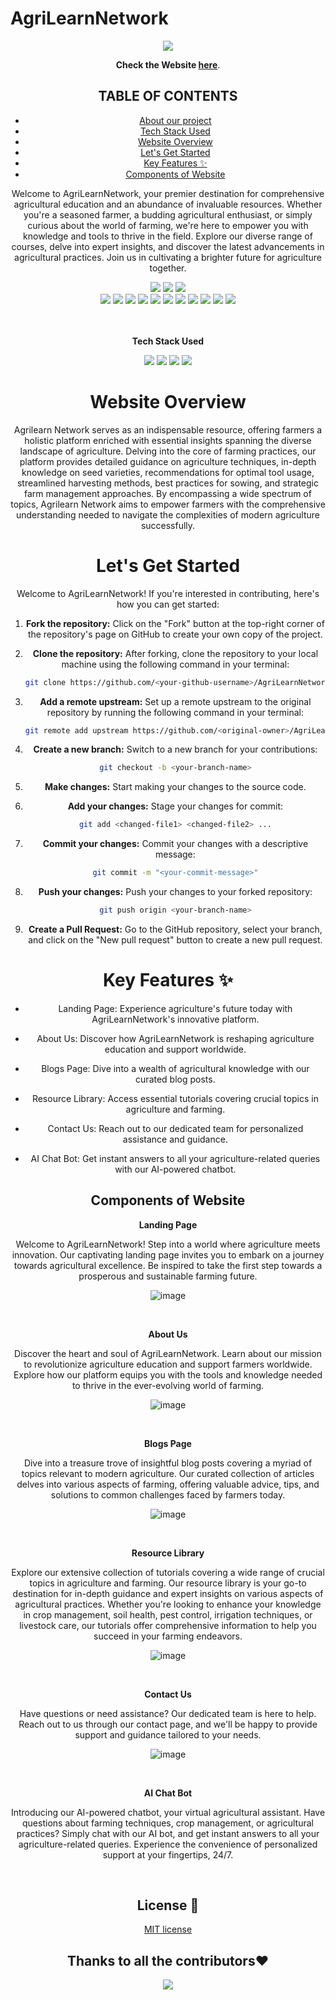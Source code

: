 # AgriLearnNetwork

<div align = "center">
 <img src="https://emojiisland.com/cdn/shop/products/26_large.png?v=1571606116" >
 <div>

  
**Check the Website [here](https://suchitra-sahoo.github.io/AgriLearnNetwork//)**.

## TABLE OF CONTENTS

- [About our project](#About-our-project)
- [Tech Stack Used](#Tech-Stack-Used)
- [Website Overview](#Website-Overview)
- [Let's Get Started](#lets-get-started)
- [Key Features ✨](#Key-Features-✨)
- [Components of Website](#Components-of-Website)


Welcome to AgriLearnNetwork, your premier destination for comprehensive agricultural education and an abundance of invaluable resources. Whether you're a seasoned farmer, a budding agricultural enthusiast, or simply curious about the world of farming, we're here to empower you with knowledge and tools to thrive in the field. Explore our diverse range of courses, delve into expert insights, and discover the latest advancements in agricultural practices. Join us in cultivating a brighter future for agriculture together.
<div align="center">
<img src="https://forthebadge.com/images/badges/built-with-love.svg" />
<img src="https://forthebadge.com/images/badges/uses-brains.svg" />
<img src="https://forthebadge.com/images/badges/powered-by-responsibility.svg" />
   <br>
 <img src="https://img.shields.io/github/repo-size/Suchitra-Sahoo/AgriLearnNetwork?style=for-the-badge">

   <img src="https://img.shields.io/github/issues/Suchitra-Sahoo/AgriLearnNetwork?style=for-the-badge" />
   <img src="https://img.shields.io/github/issues-closed-raw/Suchitra-Sahoo/AgriLearnNetwork?style=for-the-badge" />
    <img src="https://img.shields.io/github/license/Suchitra-Sahoo/AgriLearnNetwork?style=for-the-badge" />

   <img src="https://img.shields.io/github/issues-pr/Suchitra-Sahoo/AgriLearnNetwork?style=for-the-badge" />
    <img src="https://img.shields.io/github/contributors/Suchitra-Sahoo/AgriLearnNetwork?style=for-the-badge" />
    <img src="https://img.shields.io/github/stars/Suchitra-Sahoo/AgriLearnNetwork?style=for-the-badge" />

   <img src="https://img.shields.io/github/issues-pr-closed-raw/Suchitra-Sahoo/AgriLearnNetwork?style=for-the-badge" />
   <img src="https://img.shields.io/github/forks/Suchitra-Sahoo/AgriLearnNetwork?style=for-the-badge" />
  <img src="https://img.shields.io/github/last-commit/Suchitra-Sahoo/AgriLearnNetwork?style=for-the-badge" />
  <img src="https://api.visitorbadge.io/api/visitors?path=https://github.com/Suchitra-Sahoo/AgriLearnNetwork&label=visitors&countColor=%2337d67a&style=for-the-badge&labelStyle=upper" />

 </div>  
  
<br>
<br>

**Tech Stack Used**

<div align="center">
 <img src="https://img.shields.io/badge/HTML5-E34F26.svg?style=for-the-badge&logo=HTML5&logoColor=white">
 <img src="https://img.shields.io/badge/CSS3-1572B6.svg?style=for-the-badge&logo=CSS3&logoColor=white">
 <img src="https://img.shields.io/badge/Bootstrap-7952B3.svg?style=for-the-badge&logo=Bootstrap&logoColor=white">
 <img src="https://img.shields.io/badge/JavaScript-F7DF1E.svg?style=for-the-badge&logo=JavaScript&logoColor=white">

</div>

# Website Overview

Agrilearn Network serves as an indispensable resource, offering farmers a holistic platform enriched with essential insights spanning the diverse landscape of agriculture. Delving into the core of farming practices, our platform provides detailed guidance on agriculture techniques, in-depth knowledge on seed varieties, recommendations for optimal tool usage, streamlined harvesting methods, best practices for sowing, and strategic farm management approaches. By encompassing a wide spectrum of topics, Agrilearn Network aims to empower farmers with the comprehensive understanding needed to navigate the complexities of modern agriculture successfully.

# Let's Get Started

<p>Welcome to AgriLearnNetwork! If you're interested in contributing, here's how you can get started:</p>

1. **Fork the repository:** Click on the "Fork" button at the top-right corner of the repository's page on GitHub to create your own copy of the project.

2. **Clone the repository:** After forking, clone the repository to your local machine using the following command in your terminal:

   ```bash
   git clone https://github.com/<your-github-username>/AgriLearnNetwork.git
   ```

3. **Add a remote upstream:** Set up a remote upstream to the original repository by running the following command in your terminal:

   ```bash
   git remote add upstream https://github.com/<original-owner>/AgriLearnNetwork/
   ```

4. **Create a new branch:** Switch to a new branch for your contributions:

   ```bash
   git checkout -b <your-branch-name>
   ```

5. **Make changes:** Start making your changes to the source code.

6. **Add your changes:** Stage your changes for commit:

   ```bash
   git add <changed-file1> <changed-file2> ...
   ```

7. **Commit your changes:** Commit your changes with a descriptive message:

   ```bash
   git commit -m "<your-commit-message>"
   ```

8. **Push your changes:** Push your changes to your forked repository:

   ```bash
   git push origin <your-branch-name>
   ```

9. **Create a Pull Request:** Go to the GitHub repository, select your branch, and click on the "New pull request" button to create a new pull request.


# Key Features ✨

- Landing Page: Experience agriculture's future today with AgriLearnNetwork's innovative platform.

- About Us: Discover how AgriLearnNetwork is reshaping agriculture education and support worldwide.

- Blogs Page: Dive into a wealth of agricultural knowledge with our curated blog posts.
  
- Resource Library: Access essential tutorials covering crucial topics in agriculture and farming.

- Contact Us: Reach out to our dedicated team for personalized assistance and guidance.

- AI Chat Bot: Get instant answers to all your agriculture-related queries with our AI-powered chatbot.


**Components of Website**
---
 
**Landing Page**
 
 Welcome to AgriLearnNetwork! Step into a world where agriculture meets innovation. Our captivating landing page invites you to embark on a journey towards agricultural excellence. Be inspired to take the first step towards a prosperous and sustainable farming future.
 
![image](https://github.com/Suchitra-Sahoo/AgriLearnNetwork/assets/123376847/522bc4a9-f54c-48ba-92fb-7d54b4a22c9a)

<br>

**About Us**
 
 Discover the heart and soul of AgriLearnNetwork. Learn about our mission to revolutionize agriculture education and support farmers worldwide. Explore how our platform equips you with the tools and knowledge needed to thrive in the ever-evolving world of farming.

![image](https://github.com/Suchitra-Sahoo/AgriLearnNetwork/assets/123376847/2392b9e9-0954-48c5-9a57-b806bd099b09)

<br>

**Blogs Page**
 
Dive into a treasure trove of insightful blog posts covering a myriad of topics relevant to modern agriculture. Our curated collection of articles delves into various aspects of farming, offering valuable advice, tips, and solutions to common challenges faced by farmers today.

![image](https://github.com/Suchitra-Sahoo/AgriLearnNetwork/blob/main/components/Screenshot%202024-05-04%20210125.png)
 
<br>
  
  
**Resource Library**
 
 Explore our extensive collection of tutorials covering a wide range of crucial topics in agriculture and farming. Our resource library is your go-to destination for in-depth guidance and expert insights on various aspects of agricultural practices. Whether you're looking to enhance your knowledge in crop management, soil health, pest control, irrigation techniques, or livestock care, our tutorials offer comprehensive information to help you succeed in your farming endeavors. 

![image](https://github.com/Suchitra-Sahoo/AgriLearnNetwork/blob/main/components/Screenshot%202024-05-04%20210212.png)

<br>

**Contact Us**

Have questions or need assistance? Our dedicated team is here to help. Reach out to us through our contact page, and we'll be happy to provide support and guidance tailored to your needs.

![image](https://github.com/Suchitra-Sahoo/AgriLearnNetwork/assets/123376847/e0def232-335e-4b4d-881f-5494f5679c64)

<br>
  
**AI Chat Bot**

Introducing our AI-powered chatbot, your virtual agricultural assistant. Have questions about farming techniques, crop management, or agricultural practices? Simply chat with our AI bot, and get instant answers to all your agriculture-related queries. Experience the convenience of personalized support at your fingertips, 24/7.

<br>

## License 🪪
[MIT license](https://opensource.org/license/mit/)

## Thanks to all the contributors❤️
<a href="https://github.com/Suchitra-Sahoo/AgriLearnNetwork/graphs/contributors">
  <img src="https://contrib.rocks/image?repo=Suchitra-Sahoo/AgriLearnNetwork" />
</a>

